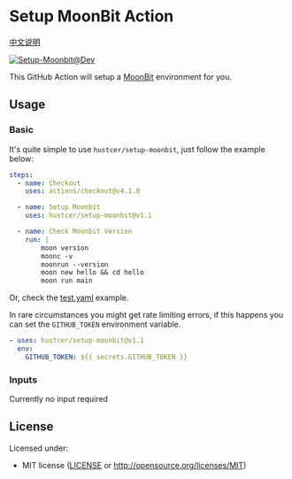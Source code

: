 # Setup MoonBit Action

[中文说明](README.zh-CN.md)

[![Setup-Moonbit@Dev](https://github.com/hustcer/setup-moonbit/actions/workflows/basic.yml/badge.svg)](https://github.com/hustcer/setup-moonbit/actions/workflows/basic.yml)

This GitHub Action will setup a [MoonBit](https://www.moonbitlang.com/) environment for you.

## Usage

### Basic

It's quite simple to use `hustcer/setup-moonbit`, just follow the example below:

```yaml
steps:
  - name: Checkout
    uses: actions/checkout@v4.1.0

  - name: Setup Moonbit
    uses: hustcer/setup-moonbit@v1.1

  - name: Check Moonbit Version
    run: |
        moon version
        moonc -v
        moonrun --version
        moon new hello && cd hello
        moon run main
```

Or, check the [test.yaml](https://github.com/hustcer/setup-moonbit/blob/main/.github/workflows/test.yml) example.

In rare circumstances you might get rate limiting errors, if this happens you can set the `GITHUB_TOKEN` environment variable.

```yaml
- uses: hustcer/setup-moonbit@v1.1
  env:
    GITHUB_TOKEN: ${{ secrets.GITHUB_TOKEN }}
```

### Inputs

Currently no input required

## License

Licensed under:

- MIT license ([LICENSE](LICENSE) or http://opensource.org/licenses/MIT)

